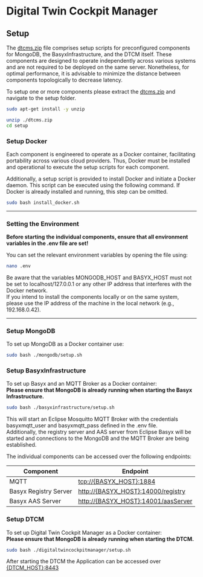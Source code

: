 # Digital Twin Cockpit Manager

## Setup
The [dtcms.zip](./dtcms.zip) file comprises setup scripts for preconfigured components for MongoDB, the BasyxInfrastructure, and the DTCM itself. These components are designed to operate independently across various systems and are not required to be deployed on the same server. Nonetheless, for optimal performance, it is advisable to minimize the distance between components topologically to decrease latency.

To setup one or more components please extract the [dtcms.zip](./dtcms.zip) and navigate to the setup folder.


```bash
sudo apt-get install -y unzip
```

```bash
unzip ./dtcms.zip
cd setup
```

### Setup Docker
Each component is engineered to operate as a Docker container, facilitating portability across various cloud providers. Thus, Docker must be installed and operational to execute the setup scripts for each component.

Additionally, a setup script is provided to install Docker and initiate a Docker daemon. This script can be executed using the following command. If Docker is already installed and running, this step can be omitted.

```bash
sudo bash install_docker.sh
```

---

### Setting the Environment

**Before starting the individual components, ensure that all environment variables in the .env file are set!**

You can set the relevant environment variables by opening the file using:

```bash
nano .env
```

Be aware that the variables MONGODB_HOST and BASYX_HOST must not be set to localhost/127.0.0.1 or any other IP address that interferes with the Docker network. \
If you intend to install the components locally or on the same system, please use the IP address of the machine in the local network (e.g., 192.168.0.42).

---

### Setup MongoDB
To set up MongoDB as a Docker container use:

```bash
sudo bash ./mongodb/setup.sh
```

### Setup BasyxInfrastructure
To set up Basyx and an MQTT Broker as a Docker container:\
**Please ensure that MongoDB is already running when starting the Basyx Infrastructure.**

```bash
sudo bash ./basyxinfrastructure/setup.sh
```

This will start an Eclipse Mosquitto MQTT Broker with the credentials basyxmqtt_user and basyxmqtt_pass defined in the .env file. \
Additionally, the registry server and AAS server from Eclipse Basyx will be started and connections to the MongoDB and the MQTT Broker are being established.

The individual components can be accessed over the following endpoints:

| Component             | Endpoint                                                                   |
| --------------------- | -------------------------------------------------------------------------- |
| MQTT                  | [tcp://{BASYX_HOST}:1884](tcp://{BASYX_HOST}:1884)                         |
| Basyx Registry Server | [http://{BASYX_HOST}:14000/registry](http://{BASYX_HOST}:14000/registry)   |
| Basyx AAS Server      | [http://{BASYX_HOST}:14001/aasServer](http://{BASYX_HOST}:14001/aasServer) |

### Setup DTCM
To set up Digital Twin Cockpit Manager as a Docker container:\
**Please ensure that MongoDB is already running when starting the DTCM.**

```bash
sudo bash ./digitaltwincockpitmanager/setup.sh
```

After starting the DTCM the Application can be accessed over [{DTCM_HOST}:8443](https://{DTCM_HOST}:8443)